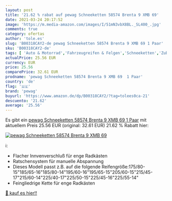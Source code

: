 ```yaml
---
layout: post
title: '21.62 % rabat auf pewag Schneeketten 58574 Brenta 9 XMB 69'
date: 2021-03-24 20:17:52
image: 'https://m.media-amazon.com/images/I/51mN3vbX8BL._SL400_.jpg'
comments: true
category: ofertas
author: 'tole.es'
slug: 'B00318CAY2-de pewag Schneeketten 58574 Brenta 9 XMB 69 1 Paar'
sku: 'B00318CAY2-de'
tags: [ 'Auto & Motorrad','Fahrzeugreifen & Felgen','Schneeketten','Zubehör für Reifen & Felgen','pewag', ]
actualPrice: 25.56 EUR
currency: EUR
price: 25.56
comparePrice: 32.61 EUR
prodname: 'pewag Schneeketten 58574 Brenta 9 XMB 69  1 Paar'
country: 'de'
flag: '🇩🇪'
brand: 'pewag'
buyurl: 'https://www.amazon.de/dp/B00318CAY2/?tag=tolees0ca-21'
descuento: '21.62'
average: '25.56'
---
```


Es gibt ein [pewag Schneeketten 58574 Brenta 9 XMB 69  1 Paar](https://www.amazon.de/dp/B00318CAY2/?tag=tolees0ca-21) mit aktuellem Preis 25.56 EUR (original: 32.61 EUR) 21.62 % Rabatt hier:

[![pewag Schneeketten 58574 Brenta 9 XMB 69](https://m.media-amazon.com/images/I/51mN3vbX8BL._SL400_.jpg)](https://www.amazon.de/dp/B00318CAY2/?tag=tolees0ca-21)

ℹ️:

- Flacher Innvenverschluß für enge Radkästen
- Ratschensystem für manuelle Abspannung
- Dieses Modell passt z.B. auf die folgende Reifengröße:175/80-15"185/65-16"185/80-14"195/60-16"195/65-15"205/60-15"215/45-17"215/60-14"225/40-17"225/50-15"225/45-16"225/55-14"
- Feingliedrige Kette für enge Radkästen

[🛒 kauf es hier!!](https://www.amazon.de/dp/B00318CAY2/?tag=tolees0ca-21)
